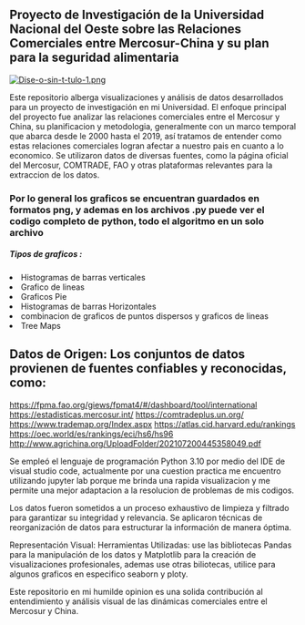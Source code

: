 <h2>Proyecto de Investigación de la Universidad Nacional del Oeste sobre las Relaciones Comerciales entre Mercosur-China y su plan para la seguridad alimentaria</h2>

[![Dise-o-sin-t-tulo-1.png](https://i.postimg.cc/bwCVRYSf/Dise-o-sin-t-tulo-1.png)](https://postimg.cc/k2SyJmyT)

Este repositorio alberga visualizaciones y análisis de datos desarrollados para un proyecto de investigación en mi Universidad. El enfoque principal del proyecto fue analizar las relaciones comerciales entre el Mercosur y China, su planificacion y metodologia, generalmente con un marco temporal que abarca desde le 2000 hasta el 2019,  así tratamos de entender como estas relaciones comerciales logran afectar a nuestro pais en cuanto a lo economico. Se utilizaron datos de diversas fuentes, como la página oficial del Mercosur, COMTRADE, FAO y otras plataformas relevantes para la extraccion de los datos.

<h3>Por lo general los graficos se encuentran guardados en formatos png, y ademas en los archivos .py puede ver el codigo completo de python, todo el algoritmo en un solo archivo</h3> 
<h5>Tipos de graficos :</h5>
<li>Histogramas de barras verticales</li>
<li>Grafico de lineas</li>
<li>Graficos Pie</li>
<li>Histogramas de barras Horizontales</li>
<li>combinacion de graficos de puntos dispersos y graficos de lineas</li>
<li>Tree Maps</li>

## Datos de Origen: Los conjuntos de datos provienen de fuentes confiables y reconocidas, como:

https://fpma.fao.org/giews/fpmat4/#/dashboard/tool/international 
https://estadisticas.mercosur.int/
https://comtradeplus.un.org/
https://www.trademap.org/Index.aspx
https://atlas.cid.harvard.edu/rankings
https://oec.world/es/rankings/eci/hs6/hs96
http://www.agrichina.org/UploadFolder/202107200445358049.pdf 


Se empleó el lenguaje de programación Python 3.10 por medio del IDE de visual studio code, actualmente por una cuestion practica me encuentro utilizando jupyter lab porque me brinda una rapida visualizacion y me permite una mejor adaptacion a la resolucion de problemas de mis codigos.

Los datos fueron sometidos a un proceso exhaustivo de limpieza y filtrado para garantizar su integridad y relevancia.
Se aplicaron técnicas de reorganización de datos para estructurar la información de manera óptima.

Representación Visual:
Herramientas Utilizadas: use las bibliotecas Pandas para la manipulación de los datos y Matplotlib para la creación de visualizaciones profesionales, ademas use otras biliotecas, utilice para algunos graficos en especifico seaborn y ploty.


Este repositorio en mi humilde opinion es una solida contribución al entendimiento y análisis visual de las dinámicas comerciales entre el Mercosur y China.
